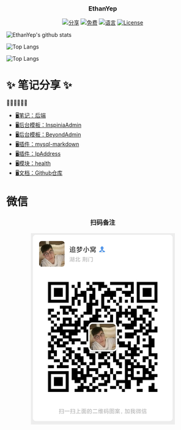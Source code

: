 <!-- 
<p align="center"><img src="https://avatars2.githubusercontent.com/u/31272102" width="100"></p>
-->
<h3 align="center">EthanYep</h3>
<p align="center">
<a href="https://github.com/iszmxw/"><img src="https://img.shields.io/badge/%E5%88%86-%E4%BA%AB-green?logo=symantec&style=plastic" alt="分享"></a>
<a href="https://github.com/iszmxw/"><img src="https://img.shields.io/badge/%E5%85%8D%E8%B4%B9-100%25-brightgreen" alt="免费"></a>
<a href="https://github.com/iszmxw/"><img src="https://img.shields.io/badge/%E8%AF%AD%E8%A8%80-markdown-blue" alt="语言"></a>
<a href="https://github.com/iszmxw/"><img src="https://img.shields.io/badge/License-MIT-red" alt="License"></a>
</p>


![EthanYep's github stats](https://github-readme-stats.vercel.app/api?username=iszmxw&show_icons=true&theme=radical&line_height=40&title_color=62BFAD&icon_color=79ff97&text_color=F7F8E8&bg_color=151515&locale=cn)

![Top Langs](https://github-readme-stats.vercel.app/api/top-langs/?username=iszmxw&langs_count=10&theme=tokyonight&layout=compact&locale=cn)

![Top Langs](https://github-readme-stats.vercel.app/api/top-langs/?username=iszmxw&show_icons=true&langs_count=10&theme=radical&line_height=40&title_color=62BFAD&icon_color=79ff97&text_color=F7F8E8&bg_color=151515&locale=cn)


# ✨ 笔记分享 ✨ 

👋👋👋👋👋👋

- [🖥笔记：后端](https://iszmxw.github.io/studys)
- [🖥后台模板：InspiniaAdmin](https://github.com/iszmxw/InspiniaAdmin)
- [🖥后台模板：BeyondAdmin](https://github.com/iszmxw/BeyondAdmin)
- [🖥插件：mysql-markdown](https://github.com/iszmxw/mysql-markdown)
- [🖥插件：IpAddress](https://github.com/iszmxw/IpAddress)
- [🖥模块：health](https://github.com/iszmxw/health)
- [🖥文档：Github仓库](https://github.com/iszmxw/iszmxw.github.io)

# 微信

<h3 align="center">扫码备注</h3>
<p align="center"><img src="https://raw.githubusercontent.com/iszmxw/iszmxw/master/static/images/wx.png"></p>
